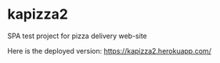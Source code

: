 # kapizza2

SPA test project for pizza delivery web-site

Here is the deployed version:
https://kapizza2.herokuapp.com/
